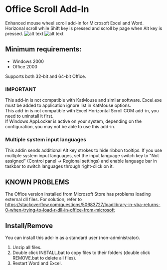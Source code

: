 # Office Scroll Add-In
Enhanced mouse wheel scroll add-in for Microsoft Excel and Word.<br/>
Horizonal scroll while Shift key is pressed and scroll by page when Alt key is pressed.
![alt text](https://github.com/T800G/OfficeScroll/blob/master/xlhscroll.gif "Excel horizontal scroll")
![alt text](https://github.com/T800G/OfficeScroll/blob/master/wdvscroll.gif "Word vertical scroll")<br/>

## Minimum requirements:
  * Windows 2000
  * Office 2000


Supports both 32-bit and 64-bit Office.

### IMPORTANT
This add-in is not compatible with KatMouse and similar software. Excel.exe must be added to application ignore list in KatMouse options.<br>
This add-in is not compatible with Excel Horizontal Scroll COM add-in, you need to uninstall it first.<br>
If Windows AppLocker is active on your system, depending on the configuration, you may not be able to use this add-in.

### Multiple system input languages
This addin sends additional Alt key strokes to hide ribbon tooltips.
If you use multiple system input languages, set the input language switch key to "Not assigned" (Control panel -> Regional settings) and enable language bar in taskbar to switch languages through right-click on it.

## KNOWN PROBLEMS
The Office version installed from Microsoft Store has problems loading external dll files.
For solution, refer to https://stackoverflow.com/questions/50683727/loadlibrary-in-vba-returns-0-when-trying-to-load-r-dll-in-office-from-microsoft

## Install/Remove
You can install this add-in as a standard user (non-administrator).<br/>
1. Unzip all files.<br/>
2. Double click INSTALL.bat to copy files to their folders (double click REMOVE.bat to delete all files).<br/>
3. Restart Word and Excel.
